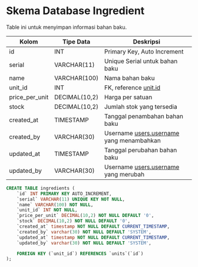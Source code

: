 # Skema Database Ingredient

Table ini untuk menyimpan informasi bahan baku.

| Kolom         | Tipe Data     | Deskripsi                       |
|-------------  |---------------|---------------------------------|
| id            | INT           | Primary Key, Auto Increment     |
| serial        | VARCHAR(11)   | Unique Serial untuk bahan baku  |
| name          | VARCHAR(100)  | Nama bahan baku                 |
| unit_id       | INT           | FK, reference [unit.id](02-unit.md) |
| price_per_unit| DECIMAL(10,2) | Harga per satuan                |
| stock         | DECIMAL(10,2) | Jumlah stok yang tersedia       |
| created_at    | TIMESTAMP     | Tanggal penambahan bahan baku   |
| created_by    | VARCHAR(30)   | Username [users.username](01-user.md) yang menambahkan|
| updated_at    | TIMESTAMP     | Tanggal perubahan bahan baku    |
| updated_by    | VARCHAR(30)   | Username [users.username](01-user.md) yang merubah|


```sql
CREATE TABLE ingredients (
    `id` INT PRIMARY KEY AUTO_INCREMENT,
    `serial` VARCHAR(11) UNIQUE KEY NOT NULL,
    `name` VARCHAR(100) NOT NULL,
    `unit_id` INT NOT NULL,
    `price_per_unit` DECIMAL(10,2) NOT NULL DEFAULT '0',
    `stock` DECIMAL(10,2) NOT NULL DEFAULT '0',
    `created_at` timestamp NOT NULL DEFAULT CURRENT_TIMESTAMP,
    `created_by` varchar(30) NOT NULL DEFAULT 'SYSTEM',
    `updated_at` timestamp NOT NULL DEFAULT CURRENT_TIMESTAMP,
    `updated_by` varchar(30) NOT NULL DEFAULT 'SYSTEM',

    FOREIGN KEY (`unit_id`) REFERENCES `units`(`id`)
);
```

